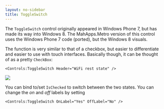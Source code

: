 ```yaml
---
layout: no-sidebar
title: ToggleSwitch
---
```

The `ToggleSwitch` control originally appeared in Windows Phone 7, but has made its way into Windows 8. The MahApps.Metro version of this control uses the Windows Phone 7 code (ported), but the Windows 8 visuals.

The function is very similar to that of a checkbox, but easier to differentiate and easier to use with touch interfaces. Basically though, it can be thought of as a pretty `CheckBox`:

`<Controls:ToggleSwitch Header="WiFi rest state" />`

![]({{site.baseurl}}/images/09_toggleswitch.png)  

You can bind to/set `IsChecked` to switch between the two states.  You can change the *on* and *off* labels by setting 

`<Controls:ToggleSwitch OnLabel="Yes" OffLabel="No" />`